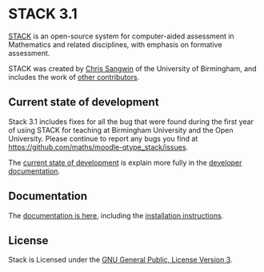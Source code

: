 # STACK 3.1

[STACK](https://github.com/maths/moodle-qtype_stack/blob/master/doc/en/About/index.md)
is an open-source system for computer-aided assessment in Mathematics and related
disciplines, with emphasis on formative assessment.

STACK was created by [Chris Sangwin](http://web.mat.bham.ac.uk/C.J.Sangwin/) of
the University of Birmingham, and includes the work of
[other contributors](https://github.com/maths/moodle-qtype_stack/blob/master/doc/en/About/Credits.md).


## Current state of development

Stack 3.1 includes fixes for all the bug that were found during the first year
of using STACK for teaching at Birmingham University and the Open University.
Please continue to report any bugs you find at
https://github.com/maths/moodle-qtype_stack/issues.

The [current state of development](https://github.com/maths/moodle-qtype_stack/blob/master/doc/en/Developer/Development_track.md)
is explain more fully in the [developer documentation](https://github.com/maths/moodle-qtype_stack/blob/master/doc/en/Developer/index.md).


## Documentation

The [documentation is here](https://github.com/maths/moodle-qtype_stack/blob/master/doc/en/index.md),
including the
[installation instructions](https://github.com/maths/moodle-qtype_stack/blob/master/doc/en/Installation/index.md).


## License

Stack is Licensed under the [GNU General Public, License Version 3](https://github.com/maths/moodle-qtype_stack/blob/master/COPYING.txt).
